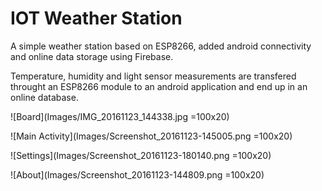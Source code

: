 # IOT Weather Station
A simple weather station based on ESP8266, added android connectivity and online data storage using Firebase.

Temperature, humidity and light sensor measurements are transfered throught an ESP8266 module to an android application and end up in an online database.

![Board](Images/IMG_20161123_144338.jpg =100x20)

![Main Activity](Images/Screenshot_20161123-145005.png =100x20)

![Settings](Images/Screenshot_20161123-180140.png =100x20)

![About](Images/Screenshot_20161123-144809.png =100x20)